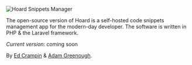 ![Hoard Snippets Manager](http://i.imgur.com/Lh27x3h.png)

The open-source version of Hoard is a self-hosted code snippets management app for the modern-day developer. The software is written in PHP & the Laravel framework. 

*Current version*: coming soon

By [Ed Crampin](http://edcramp.in) & [Adam Greenough](http://adamgreenough.com).

